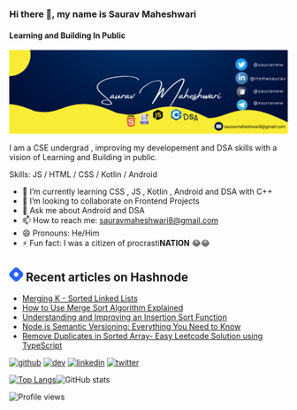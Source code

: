 ### Hi there 👋, my name is Saurav Maheshwari
#### Learning and Building In Public
![Learning and Building In Public](/resources/newbanner.png)

I am a CSE undergrad , improving my developement and DSA skills with a vision of Learning and Building in public. 

Skills:  JS / HTML / CSS / Kotlin / Android

- 🌱 I’m currently learning CSS , JS , Kotlin , Android  and DSA with C++ 
- 👯 I’m looking to collaborate on Frontend Projects 
- 💬 Ask me about Android and DSA 
- 📫 How to reach me: sauravmaheshwari8@gmail.com 
- 😄 Pronouns: He/Him 
- ⚡ Fun fact: I was a citizen of procrasti**NATION** 😂😂 

## <a href="https://xauravww.hashnode.dev/"><img src="https://github.com/FrancescoXX/FrancescoXX/blob/main/CDyAuTy75.png" title="Hashnode" alt="Hashnode blog" width="25"/></a> Recent articles on Hashnode

 <!-- BLOG-POST-LIST:START -->
- [Merging K - Sorted Linked Lists](https://xauravww.hashnode.dev/merging-k-sorted-linked-lists)
- [How to Use Merge Sort Algorithm Explained](https://xauravww.hashnode.dev/how-to-use-merge-sort-algorithm-explained)
- [Understanding and Improving an Insertion Sort Function](https://xauravww.hashnode.dev/understanding-and-improving-an-insertion-sort-function)
- [Node.js Semantic Versioning: Everything You Need to Know](https://xauravww.hashnode.dev/nodejs-semantic-versioning-everything-you-need-to-know)
- [Remove Duplicates in Sorted Array- Easy Leetcode Solution using TypeScript](https://xauravww.hashnode.dev/remove-duplicates-in-sorted-array-easy-leetcode-solution-using-typescript)
<!-- BLOG-POST-LIST:END -->
[<img src='https://cdn.jsdelivr.net/npm/simple-icons@3.0.1/icons/github.svg' alt='github' height='40'>](https://github.com/xauravww)  [<img src='https://cdn.jsdelivr.net/npm/simple-icons@3.0.1/icons/hashnode.svg' alt='dev' height='40'>](xauravww)  [<img src='https://cdn.jsdelivr.net/npm/simple-icons@3.0.1/icons/linkedin.svg' alt='linkedin' height='40'>](https://www.linkedin.com/in/itsmesaurav/)  [<img src='https://cdn.jsdelivr.net/npm/simple-icons@3.0.1/icons/twitter.svg' alt='twitter' height='40'>](https://twitter.com/xauravww)  

[![Top Langs](https://github-readme-stats.vercel.app/api/top-langs/?username=xauravww)](https://github.com/anuraghazra/github-readme-stats)![GitHub stats](https://github-readme-stats.vercel.app/api?username=xauravww&show_icons=true)  

![Profile views](https://gpvc.arturio.dev/xauravww)  
